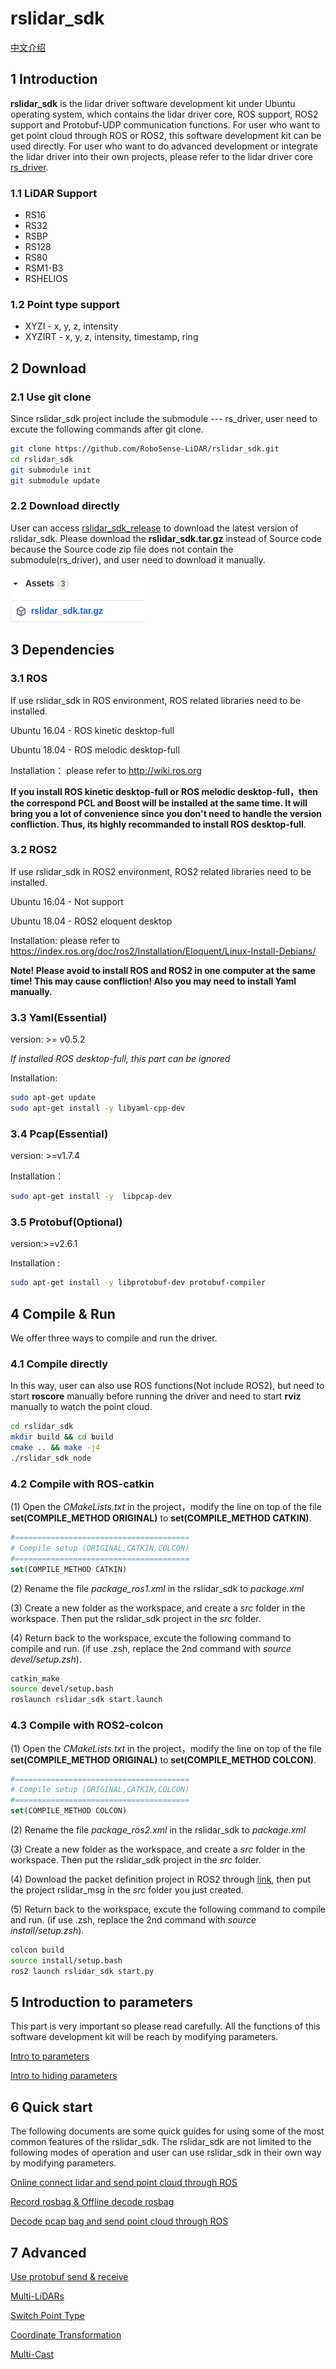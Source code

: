 # **rslidar_sdk**

 [中文介绍](README_CN.md) 

## 1 Introduction

**rslidar_sdk** is the lidar driver software development kit under Ubuntu operating system, which contains the lidar driver core, ROS support, ROS2 support and Protobuf-UDP communication functions. For user who want to get point cloud through ROS or ROS2,  this software development kit can be used directly. For user who want to do advanced development or integrate the lidar driver into their own projects, please refer to the lidar driver core [rs_driver](https://github.com/RoboSense-LiDAR/rs_driver).

### **1.1 LiDAR Support**

- RS16
- RS32
- RSBP
- RS128
- RS80
- RSM1-B3
- RSHELIOS

### 1.2 Point type support

- XYZI - x, y, z, intensity
- XYZIRT - x, y, z, intensity, timestamp, ring

## 2 Download

### 2.1 Use git clone

Since rslidar_sdk project include the submodule --- rs_driver, user need to excute the following commands after git clone.

```sh
git clone https://github.com/RoboSense-LiDAR/rslidar_sdk.git
cd rslidar_sdk
git submodule init
git submodule update
```

### 2.2 Download directly

User can access  [rslidar_sdk_release](https://github.com/RoboSense-LiDAR/rslidar_sdk/releases) to download the latest version of rslidar_sdk. Please download the **rslidar_sdk.tar.gz** instead of Source code because the Source code zip file does not contain the submodule(rs_driver), and user need to download it manually.

![](doc/img/download_page.png)

## 3 Dependencies

### 3.1 ROS

If use rslidar_sdk in ROS environment, ROS related libraries need to be installed. 

Ubuntu 16.04 - ROS kinetic desktop-full

Ubuntu 18.04 - ROS melodic desktop-full

Installation： please refer to  http://wiki.ros.org

**If you install ROS kinetic desktop-full or ROS melodic desktop-full，then the correspond PCL and Boost  will be installed at the same time. It will bring you a lot of convenience since you don't need to handle the version confliction. Thus, its highly recommanded to install ROS  desktop-full**.

### 3.2 ROS2

If use rslidar_sdk in ROS2 environment, ROS2 related libraries need to be installed. 

Ubuntu 16.04 - Not support 

Ubuntu 18.04 - ROS2 eloquent desktop

Installation: please refer to https://index.ros.org/doc/ros2/Installation/Eloquent/Linux-Install-Debians/

**Note! Please avoid to install ROS and ROS2 in one computer at the same time! This may cause confliction! Also you may need to install Yaml  manually.**

### 3.3 Yaml(Essential) 

version: >= v0.5.2

*If installed ROS desktop-full, this part can be ignored*

Installation:

```sh
sudo apt-get update
sudo apt-get install -y libyaml-cpp-dev
```

### 3.4 Pcap(Essential) 

version: >=v1.7.4

Installation：

```sh
sudo apt-get install -y  libpcap-dev
```

### 3.5 Protobuf(Optional)

version:>=v2.6.1

Installation :

```sh
sudo apt-get install -y libprotobuf-dev protobuf-compiler
```



## 4 Compile & Run

We offer three ways to compile and run the driver.

### 4.1 Compile directly

 In this way, user can also use ROS functions(Not include ROS2), but need to start **roscore** manually before running the driver and need to start **rviz** manually to watch the point cloud.

```sh
cd rslidar_sdk
mkdir build && cd build
cmake .. && make -j4
./rslidar_sdk_node
```

### 4.2 Compile with ROS-catkin

(1) Open the *CMakeLists.txt* in the project，modify the line  on top of the file **set(COMPILE_METHOD ORIGINAL)** to **set(COMPILE_METHOD CATKIN)**.

```cmake
#=======================================
# Compile setup (ORIGINAL,CATKIN,COLCON)
#=======================================
set(COMPILE_METHOD CATKIN)
```

(2) Rename the file *package_ros1.xml*  in the rslidar_sdk to *package.xml*

(3) Create a new folder as the workspace, and create a *src* folder in the workspace. Then put the rslidar_sdk project in the *src* folder.

(4) Return back to the workspace, excute the following command to compile and run. (if use .zsh, replace the 2nd command with *source devel/setup.zsh*).

```sh
catkin_make
source devel/setup.bash
roslaunch rslidar_sdk start.launch
```

### 4.3 Compile with ROS2-colcon

(1) Open the *CMakeLists.txt* in the project，modify the line  on top of the file **set(COMPILE_METHOD ORIGINAL)** to **set(COMPILE_METHOD COLCON)**.

```cmake
#=======================================
# Compile setup (ORIGINAL,CATKIN,COLCON)
#=======================================
set(COMPILE_METHOD COLCON)
```

(2) Rename the file *package_ros2.xml*  in the rslidar_sdk to *package.xml*

(3) Create a new folder as the workspace, and create a *src* folder in the workspace. Then put the rslidar_sdk project in the *src* folder.

(4) Download the packet definition project in ROS2 through [link](https://github.com/RoboSense-LiDAR/rslidar_msg), then put the project rslidar_msg in the *src* folder you just created.

(5) Return back to the workspace, excute the following command to compile and run. (if use .zsh, replace the 2nd command with *source install/setup.zsh*).

```sh
colcon build
source install/setup.bash
ros2 launch rslidar_sdk start.py
```



## 5 Introduction to parameters

This part is very important so please read carefully. All the functions of this software development kit will be reach by modifying parameters.

[Intro to parameters](doc/intro/parameter_intro.md)

[Intro to hiding parameters](doc/intro/hiding_parameters_intro.md)



## 6 Quick start

The following documents are some quick guides for using some of the most common features of the rslidar_sdk.  The rslidar_sdk are not limited to the following modes of operation and user can use rslidar_sdk in their own way by modifying parameters.

[Online connect lidar and send point cloud through ROS](doc/howto/how_to_online_send_point_cloud_ros.md)

[Record rosbag & Offline decode rosbag](doc/howto/how_to_record_and_offline_decode_rosbag.md)

[Decode pcap bag and send point cloud through ROS](doc/howto/how_to_offline_decode_pcap.md)



## 7 Advanced

[Use protobuf send & receive](doc/howto/how_to_use_protobuf_function.md)

[Multi-LiDARs](doc/howto/how_to_use_multi_lidars.md)

[Switch Point Type](doc/howto/how_to_switch_point_type.md) 

[Coordinate Transformation](doc/howto/how_to_use_coordinate_transformation.md) 

[Multi-Cast](doc/howto/how_to_use_multi_cast_function.md) 